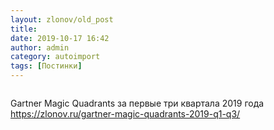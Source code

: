 ```yaml
---
layout: zlonov/old_post
title: 
date: 2019-10-17 16:42
author: admin
category: autoimport
tags: [Постинки]
---
```

<!-- wp:image {"id":73443} -->
<figure class="wp-block-image"><img src="/assets/uploads/Gartner-Magic-Quadrant-за-первые-три-квартала-2019-года.png" alt="" class="wp-image-73443"/></figure>
<!-- /wp:image -->


Gartner Magic Quadrants за первые три квартала 2019 года <a href="https://zlonov.ru/gartner-magic-quadrants-2019-q1-q3/">https://zlonov.ru/gartner-magic-quadrants-2019-q1-q3/</a>

